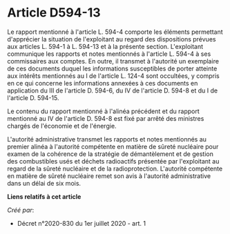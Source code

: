# Article D594-13

Le rapport mentionné à l'article L. 594-4 comporte les éléments permettant d'apprécier la situation de l'exploitant au regard
des dispositions prévues aux articles L. 594-1 à L. 594-13 et à la présente section. L'exploitant communique les rapports et
notes mentionnés à l'article L. 594-4 à ses commissaires aux comptes. En outre, il transmet à l'autorité un exemplaire de ces
documents duquel les informations susceptibles de porter atteinte aux intérêts mentionnés au I de l'article L. 124-4 sont
occultées, y compris en ce qui concerne les informations annexées à ces documents en application du III de l'article D.
594-6, du IV de l'article D. 594-8 et du I de l'article D. 594-15.

Le contenu du rapport mentionné à l'alinéa précédent et du rapport mentionné au IV de l'article D. 594-8 est fixé par arrêté
des ministres chargés de l'économie et de l'énergie.

L'autorité administrative transmet les rapports et notes mentionnés au premier alinéa à l'autorité compétente en matière de
sûreté nucléaire pour examen de la cohérence de la stratégie de démantèlement et de gestion des combustibles usés et déchets
radioactifs présentée par l'exploitant au regard de la sûreté nucléaire et de la radioprotection. L'autorité compétente en
matière de sûreté nucléaire remet son avis à l'autorité administrative dans un délai de six mois.

**Liens relatifs à cet article**

_Créé par_:

  - Décret n°2020-830 du 1er juillet 2020 - art. 1
